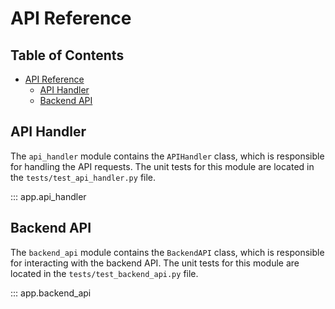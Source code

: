 # API Reference

## Table of Contents

- [API Reference](#api-reference)
    - [API Handler](#api-handler-1)
    - [Backend API](#backend-api)


## API Handler

The `api_handler` module contains the `APIHandler` class, which is responsible for handling the API requests. The unit tests for this module are located in the `tests/test_api_handler.py` file.

::: app.api_handler

## Backend API

The `backend_api` module contains the `BackendAPI` class, which is responsible for interacting with the backend API. The unit tests for this module are located in the `tests/test_backend_api.py` file.

::: app.backend_api